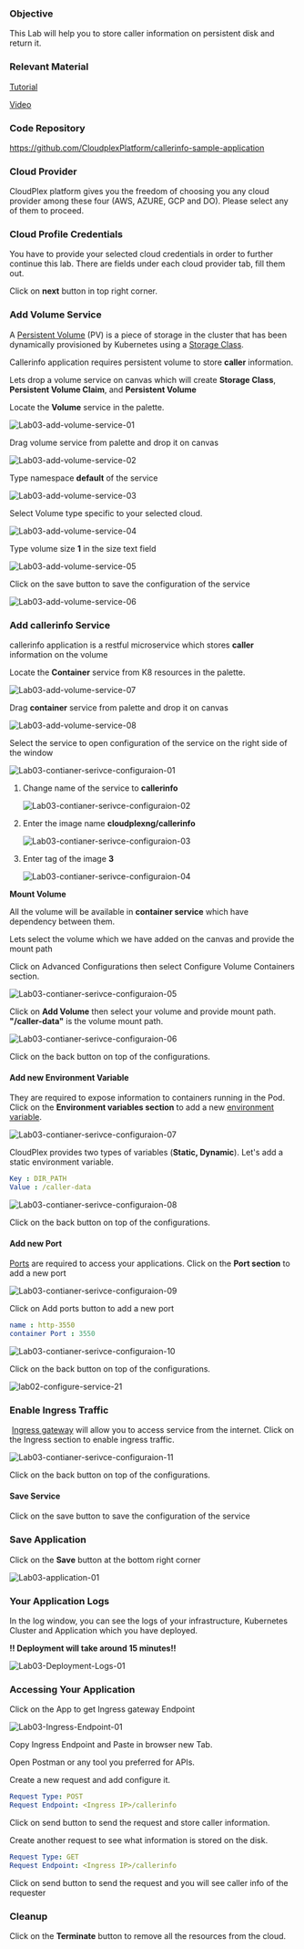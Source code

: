 ### Objective

This Lab will help you to store caller information on persistent disk and return it.

### Relevant Material

[Tutorial](https://learning.cloudplex.io/cloudplex-labs/docs/Tutorial5)

[Video]()

### Code Repository

https://github.com/CloudplexPlatform/callerinfo-sample-application

### Cloud Provider

CloudPlex platform gives you the freedom of choosing you any cloud provider among these four (AWS, AZURE, GCP and DO). Please select any of them to proceed.

### Cloud Profile Credentials

You have to provide your selected cloud credentials in order to further continue this lab. There are fields under each cloud provider tab, fill them out.

Click on **next** button in top right corner.


### Add Volume Service

A [Persistent Volume](https://kubernetes.io/docs/concepts/storage/persistent-volumes/) (PV) is a piece of storage in the cluster that has been dynamically provisioned by Kubernetes using a [Storage Class](https://kubernetes.io/docs/concepts/storage/storage-classes).

Callerinfo application requires persistent volume to store **caller** information.

Lets drop a volume service on canvas which will create **Storage Class**, **Persistent Volume Claim**, and **Persistent Volume** 

Locate the **Volume** service in the palette.

![Lab03-add-volume-service-01](https://raw.githubusercontent.com/CloudplexPlatform/developer-community/feature/github-data-fetching/kubernetes/persistent%20volumes/labs/callerinfo/images/Lab03-add-volume-service-01.png)

Drag volume service from palette and drop it on canvas

![Lab03-add-volume-service-02](https://raw.githubusercontent.com/CloudplexPlatform/developer-community/feature/github-data-fetching/kubernetes/persistent%20volumes/labs/callerinfo/images/Lab03-add-volume-service-02.png)

Type namespace **default** of the service

![Lab03-add-volume-service-03](https://raw.githubusercontent.com/CloudplexPlatform/developer-community/feature/github-data-fetching/kubernetes/persistent%20volumes/labs/callerinfo/images/Lab03-add-volume-service-03.png)

Select Volume type specific to your selected cloud.

![Lab03-add-volume-service-04](https://raw.githubusercontent.com/CloudplexPlatform/developer-community/feature/github-data-fetching/kubernetes/persistent%20volumes/labs/callerinfo/images/Lab03-add-volume-service-04.png)

Type volume size **1** in the size text field

![Lab03-add-volume-service-05](https://raw.githubusercontent.com/CloudplexPlatform/developer-community/feature/github-data-fetching/kubernetes/persistent%20volumes/labs/callerinfo/images/Lab03-add-volume-service-05.png)

Click on the save button to save the configuration of the service

![Lab03-add-volume-service-06](https://raw.githubusercontent.com/CloudplexPlatform/developer-community/feature/github-data-fetching/kubernetes/persistent%20volumes/labs/callerinfo/images/Lab03-add-volume-service-06.png)

### Add callerinfo Service

callerinfo application is a restful microservice which stores **caller** information on the volume

Locate the **Container** service from K8 resources in the palette.

![Lab03-add-volume-service-07](https://raw.githubusercontent.com/CloudplexPlatform/developer-community/feature/github-data-fetching/kubernetes/persistent%20volumes/labs/callerinfo/images/Lab03-add-volume-service-07.png)

Drag **container** service from palette and drop it on canvas

![Lab03-add-volume-service-08](https://raw.githubusercontent.com/CloudplexPlatform/developer-community/feature/github-data-fetching/kubernetes/persistent%20volumes/labs/callerinfo/images/Lab03-add-volume-service-08.png)


Select the service to open configuration of the service on the right side of the window

![Lab03-contianer-serivce-configuraion-01](https://raw.githubusercontent.com/CloudplexPlatform/developer-community/feature/github-data-fetching/kubernetes/persistent%20volumes/labs/callerinfo/images/Lab03-contianer-serivce-configuraion-01.png)

1. Change name of the service to **callerinfo**

   ![Lab03-contianer-serivce-configuraion-02](https://raw.githubusercontent.com/CloudplexPlatform/developer-community/feature/github-data-fetching/kubernetes/persistent%20volumes/labs/callerinfo/images/Lab03-contianer-serivce-configuraion-02.png)

2. Enter the image name **cloudplexng/callerinfo**

   ![Lab03-contianer-serivce-configuraion-03](https://raw.githubusercontent.com/CloudplexPlatform/developer-community/feature/github-data-fetching/kubernetes/persistent%20volumes/labs/callerinfo/images/Lab03-contianer-serivce-configuraion-03.png)

3. Enter tag of the image **3**

   ![Lab03-contianer-serivce-configuraion-04](https://raw.githubusercontent.com/CloudplexPlatform/developer-community/feature/github-data-fetching/kubernetes/persistent%20volumes/labs/callerinfo/images/Lab03-contianer-serivce-configuraion-04.png)


**Mount Volume**

All the volume will be available in **container service** which have dependency between them. 

Lets select the volume which we have added on the canvas and provide the mount path

Click on Advanced Configurations then select Configure Volume Containers section.

![Lab03-contianer-serivce-configuraion-05](https://raw.githubusercontent.com/CloudplexPlatform/developer-community/feature/github-data-fetching/kubernetes/persistent%20volumes/labs/callerinfo/images/Lab03-contianer-serivce-configuraion-05.png)


Click on **Add Volume** then select your volume and provide mount path.
**"/caller-data"** is the volume mount path.

![Lab03-contianer-serivce-configuraion-06](https://raw.githubusercontent.com/CloudplexPlatform/developer-community/feature/github-data-fetching/kubernetes/persistent%20volumes/labs/callerinfo/images/Lab03-contianer-serivce-configuraion-06.png)

Click on the back button on top of the configurations.



#### Add new Environment Variable

They are required to  expose information to containers running in the Pod. Click on the **Environment variables section** to add a new [environment variable](https://kubernetes.io/docs/tasks/inject-data-application/define-environment-variable-container/#define-an-environment-variable-for-a-container).

![Lab03-contianer-serivce-configuraion-07](https://raw.githubusercontent.com/CloudplexPlatform/developer-community/feature/github-data-fetching/kubernetes/persistent%20volumes/labs/callerinfo/images/Lab03-contianer-serivce-configuraion-07.png)



CloudPlex provides two types of variables (**Static, Dynamic**). Let's add a static environment variable.

```yaml
Key : DIR_PATH
Value : /caller-data
```

![Lab03-contianer-serivce-configuraion-08](https://raw.githubusercontent.com/CloudplexPlatform/developer-community/feature/github-data-fetching/kubernetes/persistent%20volumes/labs/callerinfo/images/Lab03-contianer-serivce-configuraion-08.png)

Click on the back button on top of the configurations.

#### Add new Port

[Ports](https://kubernetes.io/docs/concepts/services-networking/connect-applications-service/#the-kubernetes-model-for-connecting-containers) are required to access your applications. Click on the **Port section** to add a new port

![Lab03-contianer-serivce-configuraion-09](https://raw.githubusercontent.com/CloudplexPlatform/developer-community/feature/github-data-fetching/kubernetes/persistent%20volumes/labs/callerinfo/images/Lab03-contianer-serivce-configuraion-09.png)

Click on Add ports button to add a new port

```yaml
name : http-3550
container Port : 3550
```

![Lab03-contianer-serivce-configuraion-10](https://raw.githubusercontent.com/CloudplexPlatform/developer-community/feature/github-data-fetching/kubernetes/persistent%20volumes/labs/callerinfo/images/Lab03-contianer-serivce-configuraion-10.png)

Click on the back button on top of the configurations.

![lab02-configure-service-21](https://raw.githubusercontent.com/CloudplexPlatform/developer-community/feature/github-data-fetching/kubernetes/deployment/labs/guestbook/images/lab02-configure-service-21.png)

### Enable Ingress Traffic

​	[Ingress gateway](https://istio.io/docs/tasks/traffic-management/ingress/ingress-control/) will allow you to access service from the internet. Click on the Ingress section to enable ingress traffic.

![Lab03-contianer-serivce-configuraion-11](https://raw.githubusercontent.com/CloudplexPlatform/developer-community/feature/github-data-fetching/kubernetes/persistent%20volumes/labs/callerinfo/images/Lab03-contianer-serivce-configuraion-11.png)

Click on the back button on top of the configurations.

#### Save Service

Click on the save button to save the configuration of the service

### Save Application

Click on the **Save** button at the bottom right corner

![Lab03-application-01](https://raw.githubusercontent.com/CloudplexPlatform/developer-community/feature/github-data-fetching/kubernetes/persistent%20volumes/labs/callerinfo/images/Lab03-application-01.png)



### Your Application Logs

In the log window, you can see the logs of your infrastructure, Kubernetes Cluster and Application which you have deployed.

**!! Deployment will take around 15 minutes!!** 

![Lab03-Deployment-Logs-01](https://raw.githubusercontent.com/CloudplexPlatform/developer-community/feature/github-data-fetching/kubernetes/persistent%20volumes/labs/callerinfo/images/Lab03-Deployment-Logs-01.png)



### Accessing Your Application

Click on the App to get Ingress gateway Endpoint

![Lab03-Ingress-Endpoint-01](https://raw.githubusercontent.com/CloudplexPlatform/developer-community/feature/github-data-fetching/kubernetes/persistent%20volumes/labs/callerinfo/images/Lab03-Ingress-Endpoint-01.png)


Copy Ingress Endpoint and Paste in browser new Tab.

Open Postman or any tool you preferred for APIs.

Create a new request and add configure it.
```yaml
Request Type: POST
Request Endpoint: <Ingress IP>/callerinfo
```

Click  on send button to send the request and store caller information.

Create another request to see what information is stored on the disk.

```yaml
Request Type: GET
Request Endpoint: <Ingress IP>/callerinfo
```

Click  on send button to send the request and you will see caller info of the requester


### Cleanup

Click on the **Terminate** button to remove all the resources from the cloud.

